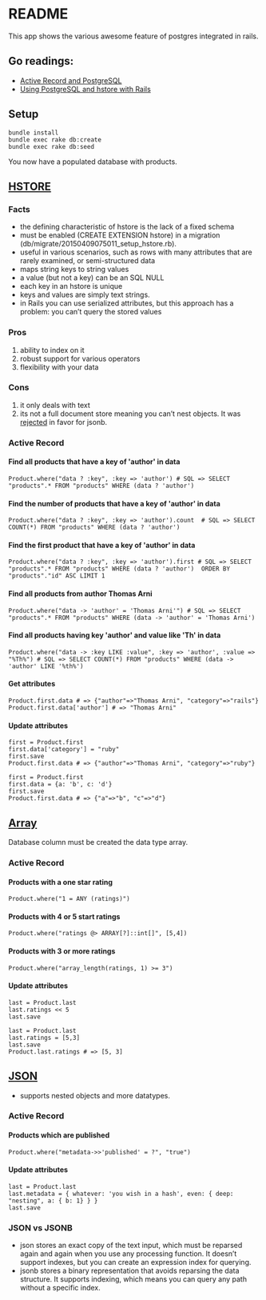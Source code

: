 # README

This app shows the various awesome feature of postgres integrated in rails.

## Go readings:
- [Active Record and PostgreSQL](http://edgeguides.rubyonrails.org/active_record_postgresql.html)
- [Using PostgreSQL and hstore with Rails](http://nandovieira.com/using-postgresql-and-hstore-with-rails)

## Setup
````
bundle install
bundle exec rake db:create
bundle exec rake db:seed
````

You now have a populated database with products.

## [HSTORE](http://www.postgresql.org/docs/9.1/static/hstore.html)

### Facts
- the defining characteristic of hstore is the lack of a fixed schema
- must be enabled (CREATE EXTENSION hstore) in a migration (db/migrate/20150409075011_setup_hstore.rb).
- useful in various scenarios, such as rows with many attributes that are rarely examined, or semi-structured data
- maps string keys to string values
- a value (but not a key) can be an SQL NULL
- each key in an hstore is unique
- keys and values are simply text strings.
- in Rails you can use serialized attributes, but this approach has a problem: you can’t query the stored values

### Pros
1. ability to index on it
2. robust support for various operators
3. flexibility with your data

### Cons
1. it only deals with text
2. its not a full document store meaning you can’t nest objects. It was [rejected](http://www.sigaev.ru/git/gitweb.cgi?p=hstore.git;a=blob_plain;f=README;hb=HEAD) in favor for jsonb.

### Active Record
#### Find all products that have a key of 'author' in data
`Product.where("data ? :key", :key => 'author') # SQL => SELECT "products".* FROM "products" WHERE (data ? 'author')`

#### Find the number of products that have a key of 'author' in data
`Product.where("data ? :key", :key => 'author').count  # SQL => SELECT COUNT(*) FROM "products" WHERE (data ? 'author')`

#### Find the first product that have a key of 'author' in data
`Product.where("data ? :key", :key => 'author').first # SQL => SELECT  "products".* FROM "products" WHERE (data ? 'author')  ORDER BY "products"."id" ASC LIMIT 1`

#### Find all products from author Thomas Arni
`Product.where("data -> 'author' = 'Thomas Arni'") # SQL => SELECT "products".* FROM "products" WHERE (data -> 'author' = 'Thomas Arni')`

#### Find all products having key 'author' and value like 'Th' in data
`Product.where("data -> :key LIKE :value", :key => 'author', :value => "%Th%") # SQL => SELECT COUNT(*) FROM "products" WHERE (data -> 'author' LIKE '%th%')`


#### Get attributes
````
Product.first.data # => {"author"=>"Thomas Arni", "category"=>"rails"}
Product.first.data['author'] # => "Thomas Arni"
````

#### Update attributes

````
first = Product.first
first.data['category'] = "ruby"
first.save
Product.first.data # => {"author"=>"Thomas Arni", "category"=>"ruby"}

first = Product.first
first.data = {a: 'b', c: 'd'}
first.save
Product.first.data # => {"a"=>"b", "c"=>"d"}
````


## [Array](http://www.postgresql.org/docs/9.3/static/arrays.html)
Database column must be created the data type array.

### Active Record
#### Products with a one star rating
`Product.where("1 = ANY (ratings)")`

#### Products with 4 or 5 start ratings
`Product.where("ratings @> ARRAY[?]::int[]", [5,4])`

#### Products with 3 or more ratings
`Product.where("array_length(ratings, 1) >= 3")`


#### Update attributes
````
last = Product.last
last.ratings << 5
last.save

last = Product.last
last.ratings = [5,3]
last.save
Product.last.ratings # => [5, 3]
````


## [JSON](http://www.postgresql.org/docs/9.3/static/datatype-json.html)
- supports nested objects and more datatypes.

### Active Record
#### Products which are published
`Product.where("metadata->>'published' = ?", "true")`

#### Update attributes
````
last = Product.last
last.metadata = { whatever: 'you wish in a hash', even: { deep: "nesting", a: { b: 1} } }
last.save
````

### JSON vs JSONB
- json stores an exact copy of the text input, which must be reparsed again and again when you use any processing function. It doesn’t support indexes, but you can create an expression index for querying.
- jsonb stores a binary representation that avoids reparsing the data structure. It supports indexing, which means you can query any path without a specific index.
